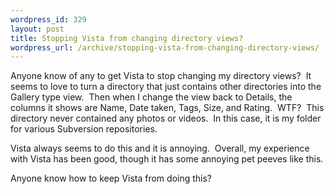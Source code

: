 ```yaml
--- 
wordpress_id: 329
layout: post
title: Stopping Vista from changing directory views?
wordpress_url: /archive/stopping-vista-from-changing-directory-views/
---
```


<p>Anyone know of any to get Vista to stop changing my directory views?&nbsp; It seems to love to turn a directory that just contains other directories into the Gallery type view.&nbsp; Then when I change the view back to Details, the columns it shows are Name, Date taken, Tags, Size, and Rating.&nbsp; WTF?&nbsp; This directory never contained any photos or videos.&nbsp; In this case, it is my folder for various Subversion repositories.</p> <p>Vista always seems to do this and it is annoying.&nbsp; Overall, my experience with Vista has been good, though it has some annoying pet peeves like this.</p> <p>Anyone know how to keep Vista from doing this?</p>
         
